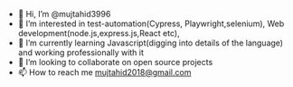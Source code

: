 - 👋 Hi, I’m @mujtahid3996
- 👀 I’m interested in test-automation(Cypress, Playwright,selenium), Web development(node.js,express.js,React etc),
- 🌱 I’m currently learning Javascript(digging into details of the language) and working professionally with it 
- 💞️ I’m looking to collaborate on open source projects
- 📫 How to reach me mujtahid2018@gmail.com

<!---
mujtahid3996/mujtahid3996 is a ✨ special ✨ repository because its `README.md` (this file) appears on your GitHub profile.
You can click the Preview link to take a look at your changes.
--->
